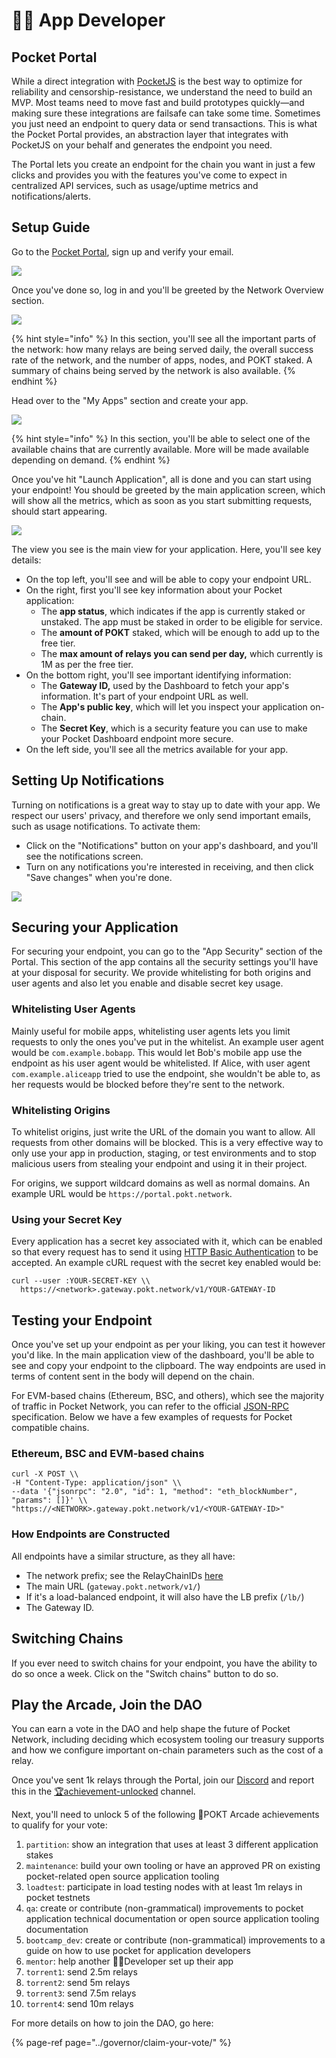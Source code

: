# 🧑‍💻 App Developer

## Pocket Portal

While a direct integration with [PocketJS](https://docs.pokt.network/js) is the best way to optimize for reliability and censorship-resistance, we understand the need to build an MVP. Most teams need to move fast and build prototypes quickly—and making sure these integrations are failsafe can take some time. Sometimes you just need an endpoint to query data or send transactions. This is what the Pocket Portal provides, an abstraction layer that integrates with PocketJS on your behalf and generates the endpoint you need.

The Portal lets you create an endpoint for the chain you want in just a few clicks and provides you with the features you've come to expect in centralized API services, such as usage/uptime metrics and notifications/alerts.

## Setup Guide

Go to the [Pocket Portal](https://portal.pokt.network), sign up and verify your email.

![](../../.gitbook/assets/portal_login.png)

Once you've done so, log in and you'll be greeted by the Network Overview section.

![](../../.gitbook/assets/portal_network.png)

{% hint style="info" %}
In this section, you'll see all the important parts of the network: how many relays are being served daily, the overall success rate of the network, and the number of apps, nodes, and POKT staked. A summary of chains being served by the network is also available.
{% endhint %}

Head over to the "My Apps" section and create your app.

![](../../.gitbook/assets/portal_app_setup.png)

{% hint style="info" %}
In this section, you'll be able to select one of the available chains that are currently available. More will be made available depending on demand.
{% endhint %}

Once you've hit "Launch Application", all is done and you can start using your endpoint! You should be greeted by the main application screen, which will show all the metrics, which as soon as you start submitting requests, should start appearing.

![](../../.gitbook/assets/portal_app.png)

The view you see is the main view for your application. Here, you'll see key details:

* On the top left, you'll see and will be able to copy your endpoint URL.
* On the right, first you'll see key information about your Pocket application:
  * The **app status**, which indicates if the app is currently staked or unstaked. The app must be staked in order to be eligible for service.
  * The **amount of POKT** staked, which will be enough to add up to the free tier.
  * The **max amount of relays you can send per day,** which currently is 1M as per the free tier.
* On the bottom right, you'll see important identifying information:
  * The **Gateway ID,** used by the Dashboard to fetch your app's information. It's part of your endpoint URL as well.
  * The **App's public key**, which will let you inspect your application on-chain.
  * The **Secret Key**, which is a security feature you can use to make your Pocket Dashboard endpoint more secure.
* On the left side, you'll see all the metrics available for your app.

## Setting Up Notifications

Turning on notifications is a great way to stay up to date with your app. We respect our users' privacy, and therefore we only send important emails, such as usage notifications. To activate them:

* Click on the "Notifications" button on your app's dashboard, and you'll see the notifications screen.
* Turn on any notifications you're interested in receiving, and then click "Save changes" when you're done.

![](../../.gitbook/assets/portal_notifications.png)

## Securing your Application

For securing your endpoint, you can go to the "App Security" section of the Portal. This section of the app contains all the security settings you'll have at your disposal for security. We provide whitelisting for both origins and user agents and also let you enable and disable secret key usage.

### Whitelisting User Agents

Mainly useful for mobile apps, whitelisting user agents lets you limit requests to only the ones you've put in the whitelist. An example user agent would be `com.example.bobapp`. This would let Bob's mobile app use the endpoint as his user agent would be whitelisted. If Alice, with user agent `com.example.aliceapp` tried to use the endpoint, she wouldn't be able to, as her requests would be blocked before they're sent to the network.

### Whitelisting Origins

To whitelist origins, just write the URL of the domain you want to allow. All requests from other domains will be blocked. This is a very effective way to only use your app in production, staging, or test environments and to stop malicious users from stealing your endpoint and using it in their project.

For origins, we support wildcard domains as well as normal domains. An example URL would be `https://portal.pokt.network`.

### Using your Secret Key

Every application has a secret key associated with it, which can be enabled so that every request has to send it using [HTTP Basic Authentication](https://developer.mozilla.org/en-US/docs/Web/HTTP/Authentication) to be accepted. An example cURL request with the secret key enabled would be:

```text
curl --user :YOUR-SECRET-KEY \\
  https://<network>.gateway.pokt.network/v1/YOUR-GATEWAY-ID
```

## Testing your Endpoint

Once you've set up your endpoint as per your liking, you can test it however you'd like. In the main application view of the dashboard, you'll be able to see and copy your endpoint to the clipboard. The way endpoints are used in terms of content sent in the body will depend on the chain.

For EVM-based chains \(Ethereum, BSC, and others\), which see the majority of traffic in Pocket Network, you can refer to the official [JSON-RPC](https://ethereum.org/en/developers/docs/apis/json-rpc/#json-rpc-methods) specification. Below we have a few examples of requests for Pocket compatible chains.

### Ethereum, BSC and EVM-based chains

```text
curl -X POST \\
-H "Content-Type: application/json" \\
--data '{"jsonrpc": "2.0", "id": 1, "method": "eth_blockNumber", "params": []}' \\
"https://<NETWORK>.gateway.pokt.network/v1/<YOUR-GATEWAY-ID>"
```

### How Endpoints are Constructed

All endpoints have a similar structure, as they all have:

* The network prefix; see the RelayChainIDs [here](../../resources/references/supported-blockchains.md)
* The main URL \(`gateway.pokt.network/v1/`\)
* If it's a load-balanced endpoint, it will also have the LB prefix \(`/lb/`\)
* The Gateway ID.

## Switching Chains

If you ever need to switch chains for your endpoint, you have the ability to do so once a week. Click on the "Switch chains" button to do so.

## Play the Arcade, Join the DAO

You can earn a vote in the DAO and help shape the future of Pocket Network, including deciding which ecosystem tooling our treasury supports and how we configure important on-chain parameters such as the cost of a relay.

Once you've sent 1k relays through the Portal, join our [Discord](https://discord.gg/uCZZkHTQjV) and report this in the [🏆achievement-unlocked](https://discord.com/channels/553741558869131266/763504639299289138) channel.

Next, you'll need to unlock 5 of the following 👾POKT Arcade achievements to qualify for your vote:

1. `partition`: show an integration that uses at least 3 different application stakes
2. `maintenance`: build your own tooling or have an approved PR on existing pocket-related open source application tooling 
3. `loadtest`: participate in load testing nodes with at least 1m relays in pocket testnets 
4. `qa`: create or contribute \(non-grammatical\) improvements to pocket application technical documentation or open source application tooling documentation
5. `bootcamp_dev`: create or contribute \(non-grammatical\) improvements to a guide on how to use pocket for application developers 
6. `mentor`: help another 🧑‍💻Developer set up their app
7. `torrent1`: send 2.5m relays
8. `torrent2`: send 5m relays
9. `torrent3`: send 7.5m relays
10. `torrent4`: send 10m relays

For more details on how to join the DAO, go here:

{% page-ref page="../governor/claim-your-vote/" %}



